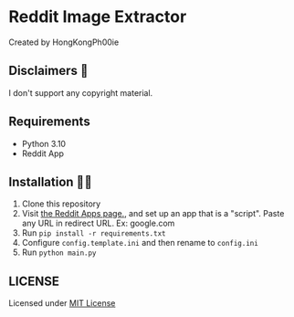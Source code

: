 # Reddit Image Extractor

Created by HongKongPh00ie


## Disclaimers 🚨

I don't support any copyright material.

## Requirements

- Python 3.10
- Reddit App

## Installation 👩‍💻

1. Clone this repository
2. Visit [the Reddit Apps page.](https://www.reddit.com/prefs/apps), and set up an app that is a "script". Paste any URL in redirect URL. Ex: google.com
3. Run `pip install -r requirements.txt`
4. Configure `config.template.ini` and then rename to `config.ini`
5. Run `python main.py`


## LICENSE
Licensed under [MIT License](https://mit-license.org/)
